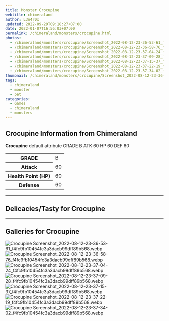 ```yaml
---
title: Monster Crocupine
webtitle: chimeraland
author: L3n4r0x
updated: 2022-09-29T09:18:27+07:00
date: 2022-01-07T16:56:03+07:00
permalink: /chimeraland/monsters/crocupine.html
photos:
  - /chimeraland/monsters/crocupine/Screenshot_2022-08-12-23-36-53-61_f4fc9fb10454fc3a3dacb99dff89b568.webp
  - /chimeraland/monsters/crocupine/Screenshot_2022-08-12-23-36-58-76_f4fc9fb10454fc3a3dacb99dff89b568.webp
  - /chimeraland/monsters/crocupine/Screenshot_2022-08-12-23-37-04-24_f4fc9fb10454fc3a3dacb99dff89b568.webp
  - /chimeraland/monsters/crocupine/Screenshot_2022-08-12-23-37-09-28_f4fc9fb10454fc3a3dacb99dff89b568.webp
  - /chimeraland/monsters/crocupine/Screenshot_2022-08-12-23-37-15-37_f4fc9fb10454fc3a3dacb99dff89b568.webp
  - /chimeraland/monsters/crocupine/Screenshot_2022-08-12-23-37-22-19_f4fc9fb10454fc3a3dacb99dff89b568.webp
  - /chimeraland/monsters/crocupine/Screenshot_2022-08-12-23-37-34-02_f4fc9fb10454fc3a3dacb99dff89b568.webp
thumbnail: /chimeraland/monsters/crocupine/Screenshot_2022-08-12-23-36-53-61_f4fc9fb10454fc3a3dacb99dff89b568.webp
tags:
  - chimeraland
  - monster
  - pet
categories:
  - Games
  - chimeraland
  - monsters
---
```


<section id="bootstrap-wrapper"><link rel="stylesheet" href="https://rawcdn.githack.com/dimaslanjaka/Web-Manajemen/0c3b5aa1813bd4abcd2c11bf3e37928b15c28664/css/bootstrap-5-3-0-alpha3-wrapper.css"/><h2 id="attribute">Crocupine Information from Chimeraland</h2><p><b>Crocupine</b> default attribute GRADE B ATK 60 HP 60 DEF 60<table><tr><th>GRADE</th><td>B</td></tr><tr><th>Attack</th><td>60</td></tr><tr><th>Health Point (HP)</th><td>60</td></tr><tr><th>Defense</th><td>60</td></tr></table></p><hr/><h2 id="delicacies">Delicacies/Tasty for Crocupine</h2><div class="text-white bg-dark"></div><hr/><div id="gallery"><h2>Galleries for Crocupine</h2><div class="row"><div class="col-lg-6 col-12"><img src="/chimeraland/monsters/crocupine/Screenshot_2022-08-12-23-36-53-61_f4fc9fb10454fc3a3dacb99dff89b568.webp" alt="Crocupine Screenshot_2022-08-12-23-36-53-61_f4fc9fb10454fc3a3dacb99dff89b568.webp"/></div><div class="col-lg-6 col-12"><img src="/chimeraland/monsters/crocupine/Screenshot_2022-08-12-23-36-58-76_f4fc9fb10454fc3a3dacb99dff89b568.webp" alt="Crocupine Screenshot_2022-08-12-23-36-58-76_f4fc9fb10454fc3a3dacb99dff89b568.webp"/></div><div class="col-lg-6 col-12"><img src="/chimeraland/monsters/crocupine/Screenshot_2022-08-12-23-37-04-24_f4fc9fb10454fc3a3dacb99dff89b568.webp" alt="Crocupine Screenshot_2022-08-12-23-37-04-24_f4fc9fb10454fc3a3dacb99dff89b568.webp"/></div><div class="col-lg-6 col-12"><img src="/chimeraland/monsters/crocupine/Screenshot_2022-08-12-23-37-09-28_f4fc9fb10454fc3a3dacb99dff89b568.webp" alt="Crocupine Screenshot_2022-08-12-23-37-09-28_f4fc9fb10454fc3a3dacb99dff89b568.webp"/></div><div class="col-lg-6 col-12"><img src="/chimeraland/monsters/crocupine/Screenshot_2022-08-12-23-37-15-37_f4fc9fb10454fc3a3dacb99dff89b568.webp" alt="Crocupine Screenshot_2022-08-12-23-37-15-37_f4fc9fb10454fc3a3dacb99dff89b568.webp"/></div><div class="col-lg-6 col-12"><img src="/chimeraland/monsters/crocupine/Screenshot_2022-08-12-23-37-22-19_f4fc9fb10454fc3a3dacb99dff89b568.webp" alt="Crocupine Screenshot_2022-08-12-23-37-22-19_f4fc9fb10454fc3a3dacb99dff89b568.webp"/></div><div class="col-lg-6 col-12"><img src="/chimeraland/monsters/crocupine/Screenshot_2022-08-12-23-37-34-02_f4fc9fb10454fc3a3dacb99dff89b568.webp" alt="Crocupine Screenshot_2022-08-12-23-37-34-02_f4fc9fb10454fc3a3dacb99dff89b568.webp"/></div></div></div></section>